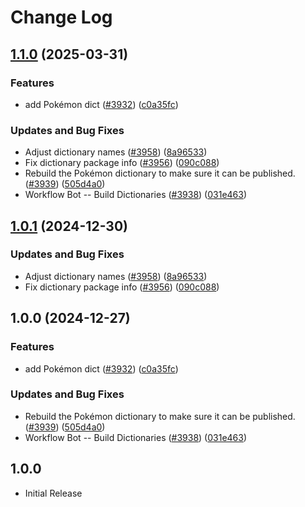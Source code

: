 # Change Log

## [1.1.0](https://github.com/forks-by-kieran/cspell-dicts/compare/@cspell/dict-pokemon@1.0.1...@cspell/dict-pokemon@1.1.0) (2025-03-31)


### Features

* add Pokémon dict ([#3932](https://github.com/forks-by-kieran/cspell-dicts/issues/3932)) ([c0a35fc](https://github.com/forks-by-kieran/cspell-dicts/commit/c0a35fc3388a44903e18ea2950ff4268c27721f8))


### Updates and Bug Fixes

* Adjust dictionary names ([#3958](https://github.com/forks-by-kieran/cspell-dicts/issues/3958)) ([8a96533](https://github.com/forks-by-kieran/cspell-dicts/commit/8a96533bec21280103740868b81559437c413501))
* Fix dictionary package info ([#3956](https://github.com/forks-by-kieran/cspell-dicts/issues/3956)) ([090c088](https://github.com/forks-by-kieran/cspell-dicts/commit/090c0881c3a66e946fe49baf16e54c4b1231cceb))
* Rebuild the Pokémon dictionary to make sure it can be published. ([#3939](https://github.com/forks-by-kieran/cspell-dicts/issues/3939)) ([505d4a0](https://github.com/forks-by-kieran/cspell-dicts/commit/505d4a08d13b8e3ac4a9680931d881ca96fe526a))
* Workflow Bot -- Build Dictionaries ([#3938](https://github.com/forks-by-kieran/cspell-dicts/issues/3938)) ([031e463](https://github.com/forks-by-kieran/cspell-dicts/commit/031e463cf759dbdd68a55e1946995d020afc7d69))

## [1.0.1](https://github.com/streetsidesoftware/cspell-dicts/compare/@cspell/dict-pokemon@1.0.0...@cspell/dict-pokemon@1.0.1) (2024-12-30)


### Updates and Bug Fixes

* Adjust dictionary names ([#3958](https://github.com/streetsidesoftware/cspell-dicts/issues/3958)) ([8a96533](https://github.com/streetsidesoftware/cspell-dicts/commit/8a96533bec21280103740868b81559437c413501))
* Fix dictionary package info ([#3956](https://github.com/streetsidesoftware/cspell-dicts/issues/3956)) ([090c088](https://github.com/streetsidesoftware/cspell-dicts/commit/090c0881c3a66e946fe49baf16e54c4b1231cceb))

## 1.0.0 (2024-12-27)


### Features

* add Pokémon dict ([#3932](https://github.com/streetsidesoftware/cspell-dicts/issues/3932)) ([c0a35fc](https://github.com/streetsidesoftware/cspell-dicts/commit/c0a35fc3388a44903e18ea2950ff4268c27721f8))


### Updates and Bug Fixes

* Rebuild the Pokémon dictionary to make sure it can be published. ([#3939](https://github.com/streetsidesoftware/cspell-dicts/issues/3939)) ([505d4a0](https://github.com/streetsidesoftware/cspell-dicts/commit/505d4a08d13b8e3ac4a9680931d881ca96fe526a))
* Workflow Bot -- Build Dictionaries ([#3938](https://github.com/streetsidesoftware/cspell-dicts/issues/3938)) ([031e463](https://github.com/streetsidesoftware/cspell-dicts/commit/031e463cf759dbdd68a55e1946995d020afc7d69))

## 1.0.0

- Initial Release
